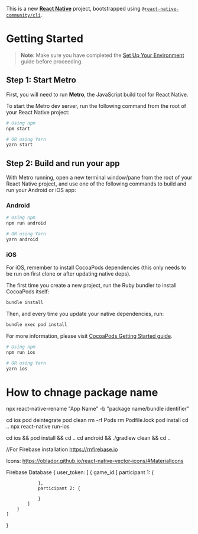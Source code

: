 This is a new [**React Native**](https://reactnative.dev) project, bootstrapped using [`@react-native-community/cli`](https://github.com/react-native-community/cli).

# Getting Started

> **Note**: Make sure you have completed the [Set Up Your Environment](https://reactnative.dev/docs/set-up-your-environment) guide before proceeding.

## Step 1: Start Metro

First, you will need to run **Metro**, the JavaScript build tool for React Native.

To start the Metro dev server, run the following command from the root of your React Native project:

```sh
# Using npm
npm start

# OR using Yarn
yarn start
```

## Step 2: Build and run your app

With Metro running, open a new terminal window/pane from the root of your React Native project, and use one of the following commands to build and run your Android or iOS app:

### Android

```sh
# Using npm
npm run android

# OR using Yarn
yarn android
```

### iOS

For iOS, remember to install CocoaPods dependencies (this only needs to be run on first clone or after updating native deps).

The first time you create a new project, run the Ruby bundler to install CocoaPods itself:

```sh
bundle install
```

Then, and every time you update your native dependencies, run:

```sh
bundle exec pod install
```

For more information, please visit [CocoaPods Getting Started guide](https://guides.cocoapods.org/using/getting-started.html).

```sh
# Using npm
npm run ios

# OR using Yarn
yarn ios
```

# How to chnage package name
npx react-native-rename "App Name" -b "package name/bundle identifier"

cd ios
pod deintegrate 
pod clean
rm -rf Pods
rm Podfile.lock
pod install
cd ..
npx react-native run-ios


cd ios && pod install && cd ..
cd android && ./gradlew clean && cd ..

//For Firebase installation
https://rnfirebase.io

Icons: https://oblador.github.io/react-native-vector-icons/#MaterialIcons

Firebase Database
{
    user_token: [
        {
            game_id:[
                participant 1: {

                },
                participant 2: {

                }
            ]
        }
    ]
}